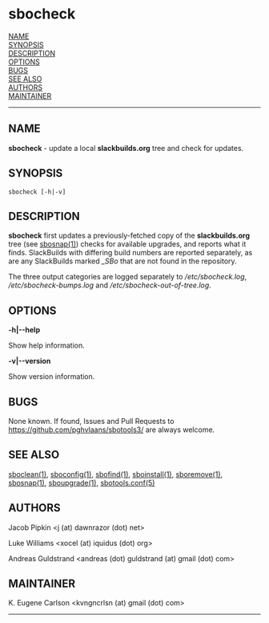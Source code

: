 # sbocheck

[NAME](#name)\
[SYNOPSIS](#synopsis)\
[DESCRIPTION](#description)\
[OPTIONS](#options)\
[BUGS](#bugs)\
[SEE ALSO](#see-also)\
[AUTHORS](#authors)\
[MAINTAINER](#maintainer)

------------------------------------------------------------------------

## NAME

**sbocheck** - update a local **slackbuilds.org** tree and check for
updates.

## SYNOPSIS

    sbocheck [-h|-v]

## DESCRIPTION

**sbocheck** first updates a previously-fetched copy of the
**slackbuilds.org** tree (see [sbosnap(1)](sbosnap.1.md)) checks for available
upgrades, and reports what it finds. SlackBuilds with differing build
numbers are reported separately, as are any SlackBuilds marked *_SBo*
that are not found in the repository.

The three output categories are logged separately to
*/etc/sbocheck.log*, */etc/sbocheck-bumps.log* and
*/etc/sbocheck-out-of-tree.log*.

## OPTIONS

**-h\|\--help**

Show help information.

**-v\|\--version**

Show version information.

## BUGS

None known. If found, Issues and Pull Requests to
<https://github.com/pghvlaans/sbotools3/> are always welcome.

## SEE ALSO

[sboclean(1)](sboclean.1.md), [sboconfig(1)](sboconfig.1.md), [sbofind(1)](sbofind.1.md), [sboinstall(1)](sboinstall.1.md), [sboremove(1)](sboremove.1.md),
[sbosnap(1)](sbosnap.1.md), [sboupgrade(1)](sboupgrade.1.md), [sbotools.conf(5)](sbotools.conf.5.md)

## AUTHORS

Jacob Pipkin \<j (at) dawnrazor (dot) net\>

Luke Williams \<xocel (at) iquidus (dot) org\>

Andreas Guldstrand \<andreas (dot) guldstrand (at) gmail (dot) com\>

## MAINTAINER

K. Eugene Carlson \<kvngncrlsn (at) gmail (dot) com\>

------------------------------------------------------------------------
